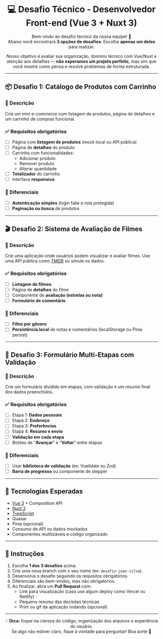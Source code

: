 <div align="center">

# 💻 Desafio Técnico - Desenvolvedor Front-end (Vue 3 + Nuxt 3)

Bem-vindo ao desafio técnico da nossa equipe! 🎯  
Abaixo você encontrará **3 opções de desafios**. Escolha **apenas um deles** para realizar.

Nosso objetivo é avaliar sua organização, domínio técnico com Vue/Nuxt e atenção aos detalhes — **não esperamos um projeto perfeito**, mas sim que você mostre como pensa e resolve problemas de forma estruturada.

</div>

---

## 📦 Desafio 1: Catálogo de Produtos com Carrinho

### 📝 Descrição
Crie um mini e-commerce com listagem de produtos, página de detalhes e um carrinho de compras funcional.

### ✅ Requisitos obrigatórios

- [ ] Página com **listagem de produtos** (mock local ou API pública)
- [ ] Página de **detalhes** do produto
- [ ] Carrinho com funcionalidades:
  - Adicionar produto
  - Remover produto
  - Alterar quantidade
- [ ] **Totalizador** do carrinho
- [ ] Interface **responsiva**

### 🌟 Diferenciais

- [ ] **Autenticação simples** (login fake e rota protegida)
- [ ] **Paginação ou busca** de produtos

---

## 🎬 Desafio 2: Sistema de Avaliação de Filmes

### 📝 Descrição
Crie uma aplicação onde usuários podem visualizar e avaliar filmes. Use uma API pública como [TMDB](https://developer.themoviedb.org/docs) ou simule os dados.

### ✅ Requisitos obrigatórios

- [ ] **Listagem de filmes**
- [ ] Página de **detalhes** do filme
- [ ] Componente de **avaliação (estrelas ou nota)**
- [ ] **Formulário de comentário**

### 🌟 Diferenciais

- [ ] **Filtro por gênero**
- [ ] **Persistência local** de notas e comentários (localStorage ou Pinia persist)

---

## 🧾 Desafio 3: Formulário Multi-Etapas com Validação

### 📝 Descrição
Crie um formulário dividido em etapas, com validação e um resumo final dos dados preenchidos.

### ✅ Requisitos obrigatórios

- [ ] Etapa 1: **Dados pessoais**
- [ ] Etapa 2: **Endereço**
- [ ] Etapa 3: **Preferências**
- [ ] Etapa 4: **Resumo e envio**
- [ ] **Validação em cada etapa**
- [ ] Botões de “**Avançar**” e “**Voltar**” entre etapas

### 🌟 Diferenciais

- [ ] Usar **biblioteca de validação** (ex: Vuelidate ou Zod)
- [ ] **Barra de progresso** ou componente de stepper

---

## 🧰 Tecnologias Esperadas

- [Vue 3](https://vuejs.org/) + Composition API  
- [Nuxt 3](https://nuxt.com/)  
- [TypeScript](https://www.typescriptlang.org/)
- Quasar
- Pinia (opcional)  
- Consumo de API ou dados mockados  
- Componentes reutilizáveis e código organizado  

---

## 📌 Instruções

1. Escolha **1 dos 3 desafios** acima.
2. Crie uma nova branch com o seu nome (ex: `desafio-joao-silva`).
3. Desenvolva o desafio seguindo os requisitos obrigatórios.
4. Diferenciais são bem-vindos, mas não obrigatórios.
5. Ao finalizar, abra um **Pull Request** com:
   - Link para visualização (caso use algum deploy como Vercel ou Netlify)
   - Pequeno resumo das decisões técnicas
   - Print ou gif da aplicação rodando (opcional)

---

<div align="center">

💡 **Dica:** foque na clareza do código, organização dos arquivos e experiência do usuário.  
Se algo não estiver claro, fique à vontade para perguntar! Boa sorte 🚀

</div>
